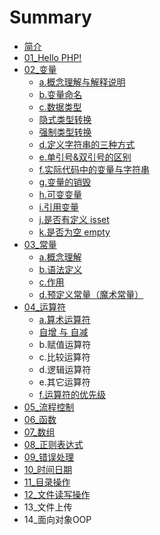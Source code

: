 # Summary

* [简介](README.md)
* [01\_Hello PHP!](chapter1.md)
* [02\_变量](02bian-liang.md)
  * [a.概念理解与解释说明](02bian-liang/agai-nian-li-jie-yu-jie-shi-shuo-ming.md)
  * [b.变量命名](02bian-liang/bbian-liang-ming-ming.md)
  * [c.数据类型](02bian-liang/cshu-ju-lei-xing.md)
  * [隐式类型转换](02bian-liang/yin-shi-lei-xing-zhuan-huan.md)
  * [强制类型转换](02bian-liang/qiang-zhi-lei-xing-zhuan-huan.md)
  * [d.定义字符串的三种方式](dding-yi-zi-fu-chuan-de-san-zhong-fang-shi.md)
  * [e.单引号&双引号的区别](02bian-liang/edan-yin-hao-3001-shuang-yin-hao-de-qu-bie.md)
  * [f.实际代码中的变量与字符串](02bian-liang/fshi-ji-dai-ma-zhong-de-bian-liang-yu-zi-fu-chuan.md)
  * [g.变量的销毁](02bian-liang/gbian-liang-de-xiao-hui.md)
  * [h.可变变量](02bian-liang/hke-bian-bian-liang.md)
  * [i.引用变量](02bian-liang/iyin-yong-bian-liang.md)
  * [j.是否有定义 isset](02bian-liang/jshi-fou-you-ding-yi-isset.md)
  * [k.是否为空 empty](02bian-liang/kshi-fou-wei-kong-empty.md)
* [03\_常量](03chang-liang.md)
  * [a.概念理解](03chang-liang/agai-nian-li-jie-yu-ding-yi.md)
  * [b.语法定义](03chang-liang/byu-fa-ding-yi.md)
  * [c.作用](03chang-liang/czuo-yong.md)
  * [d.预定义常量（魔术常量）](03chang-liang/dyu-ding-yi-chang-liang-ff08-mo-zhu-chang-liang-ff09.md)
* [04\_运算符](04yun-suan-fu.md)
  * [a.算术运算符](04yun-suan-fu/asuan-zhu-yun-suan-fu.md)
  * [自增 与 自减](04yun-suan-fu/zi-zeng-yu-zi-jian.md)
  * b.赋值运算符
  * c.比较运算符
  * d.逻辑运算符
  * e.其它运算符
  * [f.运算符的优先级](04yun-suan-fu/fyun-suan-fu-de-you-xian-ji.md)
* [05\_流程控制](05liu-cheng-kong-zhi.md)
* [06\_函数](06han-shu.md)
* [07\_数组](07shu-zu.md)
* [08\_正则表达式](08zheng-ze-biao-da-shi.md)
* [09\_错误处理](09cuo-wu-chu-li.md)
* [10\_时间日期](10shi-jian-ri-qi.md)
* [11\_目录操作](11mu-lu-cao-zuo.md)
* [12\_文件读写操作](12wen-jian-du-xie-cao-zuo.md)
* 13\_文件上传
* 14\_面向对象OOP

